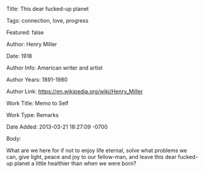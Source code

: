 Title:  This dear fucked-up planet

Tags:   connection, love, progress

Featured: false

Author: Henry Miller

Date:   1918

Author Info: American writer and artist

Author Years: 1891-1980

Author Link: https://en.wikipedia.org/wiki/Henry_Miller

Work Title: Memo to Self

Work Type: Remarks

Date Added: 2013-03-21 18:27:09 -0700

Body: 

What are we here for if not to enjoy life eternal, solve what problems we can, give light, peace and joy to our fellow-man, and leave this dear fucked-up planet a little healthier than when we were born?

